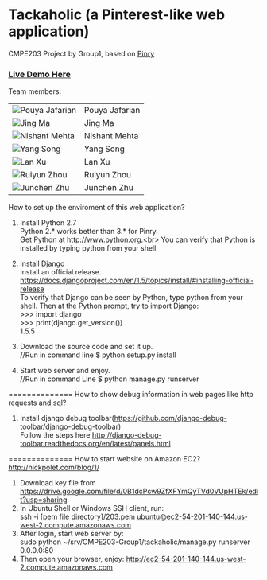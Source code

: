 Tackaholic (a Pinterest-like web application)
==============
CMPE203 Project by Group1, based on <a href='https://github.com/pinry/pinry' target='_blank_'>Pinry</a><br>

<h3><a href='http://ec2-54-201-140-144.us-west-2.compute.amazonaws.com' target='_blank_'>Live Demo Here</a></h3>

Team members: <br>

<table><tbody>
<tr>
<td>
<div><img alt="Pouya Jafarian" src="https://secure.gravatar.com/avatar/493da37d6d171f30c52d3ab34065c381?s=50&amp;d=https%3A%2F%2Fsjsu.instructure.com%2Fimages%2Fmessages%2Favatar-50.png" style="max-width:100%;"></div>
</td>
<td>
<div>Pouya Jafarian</div>

</td>
</tr>
<tr>
<td>
<div><img alt="Jing Ma" src="https://sjsu.instructure.com/images/thumbnails/29135211/KtK43akRHngjpCBhHgUxRWI0txJpAszXdYyMzLqO" style="max-width:100%;"></div>
</td>
<td>
<div>Jing Ma</div>
<div></div>
</td>
</tr>
<tr>
<td>
<div><img alt="Nishant Mehta" src="https://sjsu.instructure.com/images/thumbnails/29609649/PH90JzSDSNhfrgSpVEnfFIT6FUB5NS5yOG7g1ezz" style="max-width:100%;"></div>
</td>
<td>
<div>Nishant Mehta</div>
<div></div>
</td>
</tr>
<tr>
<td>
<div><img alt="Yang Song" src="https://sjsu.instructure.com/images/thumbnails/29059551/BI4HjZK4PieWwznDakhqhWqI8f6z1lfazITVBV4D" style="max-width:100%;"></div>
</td>
<td>
<div>Yang Song</div>
<div></div>
</td>
</tr>
<tr>
<td>
<div><img alt="Lan Xu" src="https://sjsu.instructure.com/images/thumbnails/29051036/R0zKbnKkwdjGX24bIBRBg11AekzMFuBNPPzhQWkE" style="max-width:100%;"></div>
</td>
<td>
<div>Lan Xu</div>
<div></div>
</td>
</tr>
<tr>
<td>
<div><img alt="Ruiyun Zhou" src="https://sjsu.instructure.com/images/thumbnails/29080899/SGt1S0FBG5QHJ8jZwN2Kxy2VmyAg9BUg6JXL6hjA" style="max-width:100%;"></div>
</td>
<td>
<div>Ruiyun Zhou</div>
<div></div>
</td>
</tr>
<tr>
<td>
<div><img alt="Junchen Zhu" src="https://secure.gravatar.com/avatar/d23c8c9687f6cbe7d234dd59aacf1107?s=50&amp;d=https%3A%2F%2Fsjsu.instructure.com%2Fimages%2Fmessages%2Favatar-50.png" style="max-width:100%;"></div>
</td>
<td>
<div>Junchen Zhu</div>
<div></div>
</td>
</tr>
</tbody></table>


How to set up the enviroment of this web application?

1.  Install Python 2.7<br>
Python 2.* works better than 3.* for Pinry. <br>
Get Python at http://www.python.org.<br>
You can verify that Python is installed by typing python from your shell.

2.  Install Django<br>
Install an official release. https://docs.djangoproject.com/en/1.5/topics/install/#installing-official-release<br>
To verify that Django can be seen by Python, type python from your shell. Then at the Python prompt, try to import Django:<br>
\>\>\> import django<br>
\>\>\> print(django.get_version())<br>
1.5.5

3.  Download the source code and set it up.<br>
//Run in command line
$ python setup.py install

4.  Start web server and enjoy.<br>
//Run in command Line
$ python manage.py runserver

==============
How to show debug information in web pages like http requests and sql?

1. Install django debug toolbar(https://github.com/django-debug-toolbar/django-debug-toolbar) <br>
Follow the steps here http://django-debug-toolbar.readthedocs.org/en/latest/panels.html <br>


==============
How to start website on Amazon EC2? http://nickpolet.com/blog/1/<br>

1. Download key file from https://drive.google.com/file/d/0B1dcPcw9ZfXFYmQyTVd0VUpHTEk/edit?usp=sharing<br>
2. In Ubuntu Shell or Windows SSH client, run:<br>
   ssh -i [pem file directory]/203.pem ubuntu@ec2-54-201-140-144.us-west-2.compute.amazonaws.com<br>
3. After login, start web server by:<br>
   sudo python ~/srv/CMPE203-Group1/tackaholic/manage.py runserver 0.0.0.0:80
4. Then open your browser, enjoy: http://ec2-54-201-140-144.us-west-2.compute.amazonaws.com

